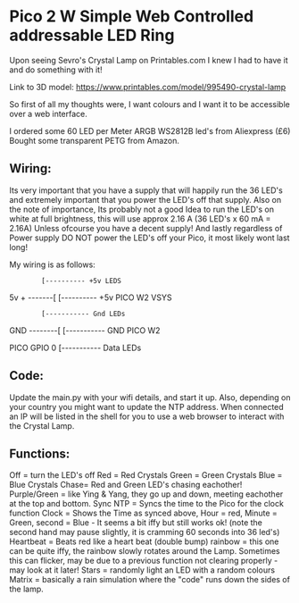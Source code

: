 # **Pico 2 W Simple Web Controlled addressable LED Ring**

Upon seeing Sevro's Crystal Lamp on Printables.com I knew I had to have it and do something with it!

Link to 3D model: https://www.printables.com/model/995490-crystal-lamp


So first of all my thoughts were, I want colours and I want it to be accessible over a web interface.

I ordered some 60 LED per Meter ARGB WS2812B led's from Aliexpress (£6)
Bought some transparent PETG from Amazon.

## **Wiring:**

Its very important that you have a supply that will happily run the 36 LED's and extremely important that you power the LED's off that supply.
Also on the note of importance, Its probably not a good Idea to run the LED's on white at full brightness, this will use approx 2.16 A (36 LED's x 60 mA = 2.16A)
Unless ofcourse you have a decent supply!
And lastly regardless of Power supply DO NOT power the LED's off your Pico, it most likely wont last long!

My wiring is as follows:


            [---------- +5v LEDS
5v + -------[
            [---------- +5v PICO W2 VSYS



            [----------- Gnd LEDs			
GND --------[
            [----------- GND PICO W2

     
			
PICO GPIO 0 [----------- Data LEDs


## **Code:**

Update the main.py with your wifi details, and start it up. Also, depending on your country you might want to update the NTP address.
When connected an IP will be listed in the shell for you to use a web browser to interact with the Crystal Lamp.

## **Functions:**

Off = turn the LED's off
Red = Red Crystals
Green = Green Crystals
Blue = Blue Crystals
Chase= Red and Green LED's chasing eachother!
Purple/Green = like Ying & Yang, they go up and down, meeting eachother at the top and bottom.
Sync NTP = Syncs the time to the Pico for the clock function
Clock = Shows the Time as synced above, Hour = red, Minute = Green, second = Blue - It seems a bit iffy but still works ok! (note the second hand may pause slightly, it is cramming 60 seconds into 36 led's)
Heartbeat = Beats red like a heart beat (double bump)
rainbow = this one can be quite iffy, the rainbow slowly rotates around the Lamp. Sometimes this can flicker, may be due to a previous function not clearing properly - may look at it later!
Stars = randomly light an LED with a random colours
Matrix = basically a rain simulation where the "code" runs down the sides of the lamp.
